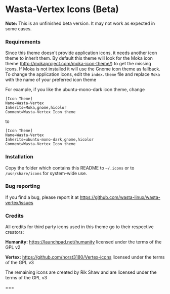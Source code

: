 # Wasta-Vertex Icons (Beta)

**Note:** This is an unfinished beta version. It may not work as expected in some cases.

### Requirements

Since this theme doesn't provide application icons, it needs another icon theme to inherit them.
By default this theme will look for the Moka icon theme (http://mokaproject.com/moka-icon-theme/) to get the missing icons. If Moka is not installed it will use the Gnome icon theme as fallback.
To change the application icons, edit the `index.theme` file and replace `Moka` with the name of your preferred icon theme

For example, if you like the ubuntu-mono-dark icon theme, change

    [Icon Theme]
    Name=Wasta-Vertex
    Inherits=Moka,gnome,hicolor
    Comment=Wasta-Vertex Icon theme

to

    [Icon Theme]
    Name=Wasta-Vertex
    Inherits=ubuntu-mono-dark,gnome,hicolor
    Comment=Wasta-Vertex Icon theme

### Installation

Copy the folder which contains this README to `~/.icons` or to `/usr/share/icons` for system-wide use.

### Bug reporting

If you find a bug, please report it at https://github.com/wasta-linux/wasta-vertex/issues

### Credits

All credits for third party icons used in this theme go to their respective creators:

**Humanity:**  https://launchpad.net/humanity licensed under the terms of the GPL v2

**Vertex:** https://github.com/horst3180/Vertex-icons licensed under the terms of the GPL v3

The remaining icons are created by Rik Shaw and are licensed under the terms of the GPL v3

===
